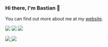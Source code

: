 ### Hi there, I'm Bastian 👋

You can find out more about me at my [website](https://baseng0815.github.io/Homepage/).

![](https://img.shields.io/badge/OS-Arch%20Linux-red)
![](https://img.shields.io/badge/Shell-zsh-green)
![](https://img.shields.io/badge/Browser-Brave-informational)

<a href="https://github.com/Baseng0815/Baseng0815">
  <img src="https://github-readme-stats.vercel.app/api?username=Baseng0815&theme=algolia" />
</a>
<a href="https://github.com/Baseng0815/Baseng0815">
  <img src="https://github-readme-stats.vercel.app/api/top-langs?username=Baseng0815&layout=compact&theme=algolia" />
</a>

